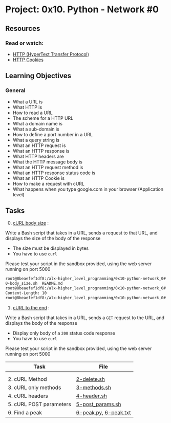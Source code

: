 # Project: 0x10. Python - Network #0

## Resources

### Read or watch:

- [HTTP (HyperText Transfer Protocol)](https://www3.ntu.edu.sg/home/ehchua/programming/webprogramming/HTTP_Basics.html)
- [HTTP Cookies](https://developer.mozilla.org/en-US/docs/Web/HTTP/Cookies)

## Learning Objectives

### General

- What a URL is
- What HTTP is
- How to read a URL
- The scheme for a HTTP URL
- What a domain name is
- What a sub-domain is
- How to define a port number in a URL
- What a query string is
- What an HTTP request is
- What an HTTP response is
- What HTTP headers are
- What the HTTP message body is
- What an HTTP request method is
- What an HTTP response status code is
- What an HTTP Cookie is
- How to make a request with cURL
- What happens when you type google.com in your browser (Application level)

## Tasks

0. [cURL body size](./0-body_size.sh) :

Write a Bash script that takes in a URL, sends a request to that URL, and displays the size of the body of the response

- The size must be displayed in bytes
- You have to use `curl`

Please test your script in the sandbox provided, using the web server running on port 5000

```sh
root@8beaefef1df8:/alx-higher_level_programming/0x10-python-network_0# ls
0-body_size.sh  README.md
root@8beaefef1df8:/alx-higher_level_programming/0x10-python-network_0# ./0-body_size.sh 0.0.0.0:5000
Content-Length: 10
root@8beaefef1df8:/alx-higher_level_programming/0x10-python-network_0#
```

1. [cURL to the end](./1-body.sh) :

Write a Bash script that takes in a URL, sends a `GET` request to the URL, and displays the body of the response

- Display only body of a `200` status code response
- You have to use `curl`

Please test your script in the sandbox provided, using the web server running on port 5000

| Task                    | File                                                 |
| ----------------------- | ---------------------------------------------------- |
|                    |
|                              |
| 2. cURL Method          | [2-delete.sh](./2-delete.sh)                         |
| 3. cURL only methods    | [3-methods.sh](./3-methods.sh)                       |
| 4. cURL headers         | [4-header.sh](./4-header.sh)                         |
| 5. cURL POST parameters | [5-post_params.sh](./5-post_params.sh)               |
| 6. Find a peak          | [6-peak.py](./6-peak.py), [6-peak.txt](./6-peak.txt) |
